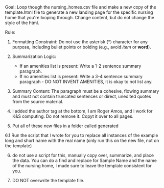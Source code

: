 Goal:
Loop though the nursing_homes.csv file and make a new copy of the template.html file to generate a new landing page for the specific nursing home that you're looping through. Change content, but do not change the style of the html. 

Rule:
1. Formatting Constraint: Do not use the asterisk (*) character for any purpose, including bullet points or bolding (e.g., avoid *item* or **word**).
2. Summarization Logic:
    * If an amenities list is present: Write a 1-2 sentence summary paragraph.
    * If no amenities list is present: Write a 3-4 sentence summary paragraph - DO NOT INVENT AMENITIES, it is okay to not list any. 
3. Summary Content: The paragraph must be a cohesive, flowing summary and must not contain truncated sentences or direct, unedited quotes from the source material.

4. I added the author tag at the bottom, I am Roger Amos, and I work for K&S computing. Do not remove it. Copyt it over to all pages.

5. Put all of these new files in a folder called generated

6.1 Run the script that I wrote for you to replace all instances of the example long and short name with the real name (only run this on the new file, not on the template)

6. do not use a script for this, manually copy over, summarize, and place the data. You can do a find and replace for Sample Name and the name of the nursing home, I made sure to leave the template consistent for you.

7. DO NOT overwrite the template file. 

